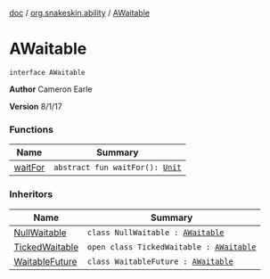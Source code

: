 [doc](../../index.md) / [org.snakeskin.ability](../index.md) / [AWaitable](./index.md)

# AWaitable

`interface AWaitable`

**Author**
Cameron Earle

**Version**
8/1/17

### Functions

| Name | Summary |
|---|---|
| [waitFor](wait-for.md) | `abstract fun waitFor(): `[`Unit`](https://kotlinlang.org/api/latest/jvm/stdlib/kotlin/-unit/index.html) |

### Inheritors

| Name | Summary |
|---|---|
| [NullWaitable](../../org.snakeskin.logic/-null-waitable/index.md) | `class NullWaitable : `[`AWaitable`](./index.md) |
| [TickedWaitable](../../org.snakeskin.logic/-ticked-waitable/index.md) | `open class TickedWaitable : `[`AWaitable`](./index.md) |
| [WaitableFuture](../../org.snakeskin.logic/-waitable-future/index.md) | `class WaitableFuture : `[`AWaitable`](./index.md) |
